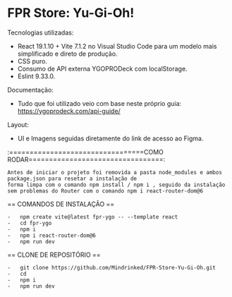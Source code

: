 # FPR Store: Yu-Gi-Oh!

Tecnologias utilizadas:

-   React 19.1.10 + Vite 7.1.2 no Visual Studio Code para um modelo mais simplificado e direto de produção.
-   CSS puro.
-   Consumo de API externa YGOPRODeck com localStorage.
-   Eslint 9.33.0.

Documentação: 

-   Tudo que foi utilizado veio com base neste próprio guia: https://ygoprodeck.com/api-guide/

Layout:

-   UI e Imagens seguidas diretamente do link de acesso ao Figma.

:=================================COMO RODAR=================================:

    Antes de iniciar o projeto foi removida a pasta node_modules e ambos package.json para resetar a instalação de
    forma limpa com o comando npm install / npm i , seguido da instalação sem problemas do Router com o comando npm i react-router-dom@6

==   COMANDOS DE INSTALAÇÃO  ==

    -   npm create vite@latest fpr-ygo -- --template react
    -   cd fpr-ygo
    -   npm i
    -   npm i react-router-dom@6
    -   npm run dev

==  CLONE DE REPOSITÓRIO  ==

    -   git clone https://github.com/Mindrinked/FPR-Store-Yu-Gi-Oh.git
    -   cd 
    -   npm i
    -   npm run dev